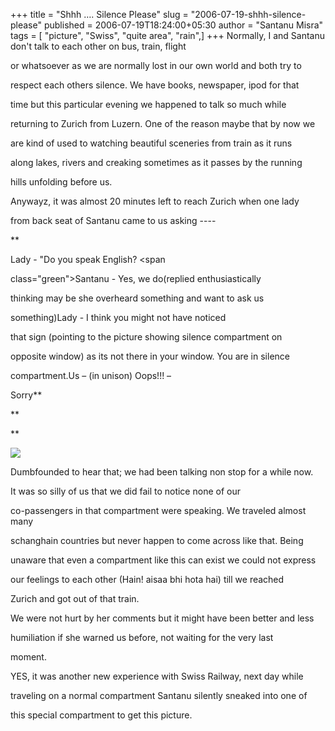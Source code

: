 +++
title = "Shhh …. Silence Please"
slug = "2006-07-19-shhh-silence-please"
published = 2006-07-19T18:24:00+05:30
author = "Santanu Misra"
tags = [ "picture", "Swiss", "quite area", "rain",]
+++
Normally, I and Santanu don't talk to each other on bus, train, flight
or whatsoever as we are normally lost in our own world and both try to
respect each others silence. We have books, newspaper, ipod for that
time but this particular evening we happened to talk so much while
returning to Zurich from Luzern. One of the reason maybe that by now we
are kind of used to watching beautiful sceneries from train as it runs
along lakes, rivers and creaking sometimes as it passes by the running
hills unfolding before us.

Anywayz, it was almost 20 minutes left to reach Zurich when one lady
from back seat of Santanu came to us asking ----

**<span class="orange">  
</span><span class="orange">Lady - "Do you speak English? </span><span
class="green">Santanu - Yes, we do</span>(replied enthusiastically
thinking may be she overheard something and want to ask us
something)<span class="orange">Lady - I think you might not have noticed
that sign (pointing to the picture showing silence compartment on
opposite window) as its not there in your window. You are in silence
compartment.</span><span class="green">Us – (in unison) Oops!!! –
Sorry</span>**  
**<span class="green">  
</span>**

  

[![](../images/thumbnails/2006-07-19-shhh-silence-please-silence.jpg)](../images/2006-07-19-shhh-silence-please-silence.jpg)

Dumbfounded to hear that; we had been talking non stop for a while now.
It was so silly of us that we did fail to notice none of our
co-passengers in that compartment were speaking. We traveled almost many
schanghain countries but never happen to come across like that. Being
unaware that even a compartment like this can exist we could not express
our feelings to each other (Hain! aisaa bhi hota hai) till we reached
Zurich and got out of that train.

  
We were not hurt by her comments but it might have been better and less
humiliation if she warned us before, not waiting for the very last
moment.

  
YES, it was another new experience with Swiss Railway, next day while
traveling on a normal compartment Santanu silently sneaked into one of
this special compartment to get this picture.

